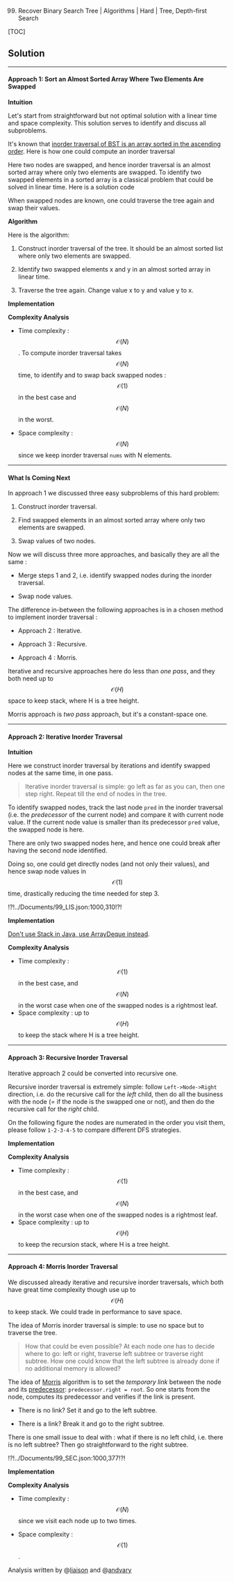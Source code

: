 99. Recover Binary Search Tree | Algorithms | Hard | Tree, Depth-first Search

[TOC]

## Solution

--- 

#### Approach 1: Sort an Almost Sorted Array Where Two Elements Are Swapped

**Intuition**

Let's start from straightforward but not optimal solution 
with a linear time and space complexity. 
This solution serves to identify and discuss all subproblems.
  
It's known that [inorder traversal of BST is an array sorted in
the ascending order](https://leetcode.com/articles/delete-node-in-a-bst/).
Here is how one could compute an inorder traversal



Here two nodes are swapped, and hence inorder traversal is 
an almost sorted array where only two elements are swapped.
To identify two swapped elements in a sorted array is 
a classical problem that could be solved in linear time.
Here is a solution code



When swapped nodes are known, one could traverse the tree 
again and swap their values.



**Algorithm**

Here is the algorithm:

1. Construct inorder traversal of the tree. 
It should be an almost sorted list where only two elements are swapped.

2. Identify two swapped elements x and y in an almost sorted array 
in linear time.

3. Traverse the tree again. Change value x to y and value y to x.

**Implementation**



**Complexity Analysis**

* Time complexity : $$\mathcal{O}(N)$$. To compute inorder traversal takes
$$\mathcal{O}(N)$$ time, to identify and to swap back swapped nodes : $$\mathcal{O}(1)$$
in the best case and $$\mathcal{O}(N)$$ in the worst.

* Space complexity : $$\mathcal{O}(N)$$ since we keep inorder traversal 
`nums` with N elements.




---
#### What Is Coming Next

In approach 1 we discussed three easy subproblems of this hard problem:

1. Construct inorder traversal.

2. Find swapped elements in 
an almost sorted array where only two elements are swapped.

3. Swap values of two nodes.

Now we will discuss three more approaches, and basically they are 
all the same :

- Merge steps 1 and 2, i.e. identify swapped nodes during the
inorder traversal.

- Swap node values.

The difference in-between the following approaches is in a chosen 
method to implement inorder traversal :

- Approach 2 : Iterative.

- Approach 3 : Recursive.

- Approach 4 : Morris.



Iterative and recursive approaches here do less than _one pass_,
and they both need up to $$\mathcal{O}(H)$$ space to keep stack,
where H is a tree height.

Morris approach is _two pass_ approach, but it's a constant-space one.




---
#### Approach 2: Iterative Inorder Traversal

**Intuition**

Here we construct inorder traversal by iterations 
and identify swapped nodes at the same time, in one pass.

> Iterative inorder traversal is simple:
go left as far as you can, then one step right. Repeat till 
the end of nodes in the tree.  

To identify swapped nodes, 
track the last node `pred` in the inorder traversal (i.e. the
_predecessor_ of the current node)
and compare it with current node value.
If the current node value is smaller than its predecessor `pred` value,
the swapped node is here. 

There are only two swapped nodes here, and hence one could break after 
having the second node identified.

Doing so, one could get directly nodes (and not only their values),
and hence swap node values in $$\mathcal{O}(1)$$ time, drastically
reducing the time needed for step 3.

!?!../Documents/99_LIS.json:1000,310!?!

**Implementation**

[Don't use Stack in Java, use ArrayDeque instead](https://docs.oracle.com/javase/8/docs/api/java/util/Stack.html).



**Complexity Analysis**

* Time complexity : $$\mathcal{O}(1)$$ in the best case, and 
$$\mathcal{O}(N)$$ in the worst case
when one of the swapped nodes is a rightmost leaf.
* Space complexity : up to $$\mathcal{O}(H)$$ to keep the stack
where H is a tree height.




---
#### Approach 3: Recursive Inorder Traversal

Iterative approach 2 could be converted into recursive one.

Recursive inorder traversal is extremely simple: 
follow `Left->Node->Right` direction, i.e. do the recursive call
for the _left_ child, then do all the business with the node
(= if the node is the swapped one or not), and
then do the recursive call for the _right_ child.

On the following figure the nodes are numerated in the order you visit them, 
please follow `1-2-3-4-5` to compare different DFS strategies.



**Implementation**



**Complexity Analysis**

* Time complexity : $$\mathcal{O}(1)$$ in the best case, and 
$$\mathcal{O}(N)$$ in the worst case
when one of the swapped nodes is a rightmost leaf.
* Space complexity : up to $$\mathcal{O}(H)$$ to keep the recursion stack,
where H is a tree height.




---
#### Approach 4: Morris Inorder Traversal

We discussed already iterative and recursive inorder traversals,
which both have great time complexity though use up to
$$\mathcal{O}(H)$$ to keep stack. 
We could trade in performance to save space. 

The idea of Morris inorder traversal is simple:
to use no space but to traverse the tree.

> How that could be even possible? At each node one has to decide where to go:
left or right, traverse left subtree or traverse right subtree. 
How one could know that the left subtree is already done if no 
additional memory is allowed?  

The idea of [Morris](https://www.sciencedirect.com/science/article/pii/0020019079900681)
algorithm is to set the _temporary link_ between the node and its 
[predecessor](https://leetcode.com/articles/delete-node-in-a-bst/):
`predecessor.right = root`.
So one starts from the node, computes its predecessor and
verifies if the link is present.

- There is no link? Set it and go to the left subtree.

- There is a link? Break it and go to the right subtree.  

There is one small issue to deal with : what if there is no
left child, i.e. there is no left subtree? 
Then go straightforward to the right subtree.  

!?!../Documents/99_SEC.json:1000,377!?!

**Implementation**



**Complexity Analysis**

* Time complexity : $$\mathcal{O}(N)$$ since we visit each node up to
two times.
 
* Space complexity : $$\mathcal{O}(1)$$.

Analysis written by @[liaison](https://leetcode.com/liaison/)
and @[andvary](https://leetcode.com/andvary/)
